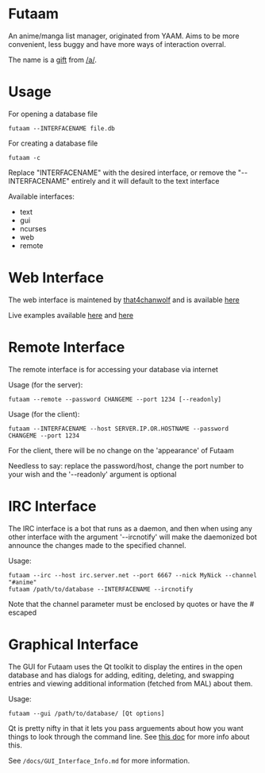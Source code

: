 Futaam
======

An anime/manga list manager, originated from YAAM. Aims to be more convenient, less buggy and have more ways of interaction overral.

The name is a [gift](http://archive.foolz.us/a/thread/77916192/) from [/a/](http://boards.4chan.org/a/).

Usage
======
For opening a database file

    futaam --INTERFACENAME file.db

For creating a database file
    
    futaam -c

Replace "INTERFACENAME" with the desired interface, or remove the "--INTERFACENAME" entirely and it will default to the text interface

Available interfaces:
  * text
  * gui
  * ncurses
  * web
  * remote

Web Interface
=====
The web interface is maintened by [that4chanwolf](https://github.com/that4chanwolf) and is available [here](https://github.com/that4chanwolf/Futaam-Web)

Live examples available [here](http://t4w.me:9001/) and [here](http://futaam.harh.net/)

Remote Interface
====
The remote interface is for accessing your database via internet

Usage (for the server):

    futaam --remote --password CHANGEME --port 1234 [--readonly]

Usage (for the client):

    futaam --INTERFACENAME --host SERVER.IP.OR.HOSTNAME --password CHANGEME --port 1234

For the client, there will be no change on the 'appearance' of Futaam

Needless to say: replace the password/host, change the port number to your wish and the '--readonly' argument is optional

IRC Interface
====
The IRC interface is a bot that runs as a daemon, and then when using any other interface with the argument '--ircnotify' will make the daemonized bot announce the changes made to the specified channel.

Usage:

    futaam --irc --host irc.server.net --port 6667 --nick MyNick --channel "#anime"
    futaam /path/to/database --INTERFACENAME --ircnotify
    
Note that the channel parameter must be enclosed by quotes or have the # escaped

Graphical Interface
====
The GUI for Futaam uses the Qt toolkit to display the entires in the open database and has dialogs for adding, editing, deleting, and swapping entries and viewing additional information (fetched from MAL) about them.

Usage:

	futaam --gui /path/to/database/ [Qt options]

Qt is pretty nifty in that it lets you pass arguements about how you want things to look through the command line. See [this doc](http://pyqt.sourceforge.net/Docs/PyQt4/qapplication.html#QApplication) for more info about this.

See ```/docs/GUI_Interface_Info.md``` for more information.
